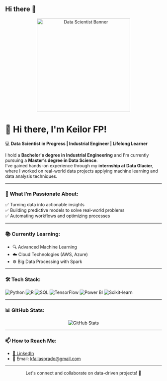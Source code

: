 ## Hi there 👋
<p align="center">
  <img src="https://i.imgur.com/zN6xIbz.png" width="300px" alt="Data Scientist Banner"/>
</p>

# 👋 Hi there, I'm **Keilor FP**!  

💻 **Data Scientist in Progress | Industrial Engineer | Lifelong Learner**  

I hold a **Bachelor's degree in Industrial Engineering** and I'm currently pursuing a **Master’s degree in Data Science**.  
I’ve gained hands-on experience through my **internship at Data Glacier**, where I worked on real-world data projects applying machine learning and data analysis techniques.

---

### 🚀 **What I’m Passionate About:**
✅ Turning data into actionable insights  
✅ Building predictive models to solve real-world problems  
✅ Automating workflows and optimizing processes  

---

### 📚 **Currently Learning:**
- 🔍 Advanced Machine Learning  
- ☁️ Cloud Technologies (AWS, Azure)  
- ⚙️ Big Data Processing with Spark  

---

### 🛠 **Tech Stack:**
<p align="left">
  <img src="https://img.shields.io/badge/Python-3776AB?style=for-the-badge&logo=python&logoColor=white" alt="Python"/>
  <img src="https://img.shields.io/badge/R-276DC3?style=for-the-badge&logo=r&logoColor=white" alt="R"/>
  <img src="https://img.shields.io/badge/SQL-4479A1?style=for-the-badge&logo=postgresql&logoColor=white" alt="SQL"/>
  <img src="https://img.shields.io/badge/TensorFlow-FF6F00?style=for-the-badge&logo=tensorflow&logoColor=white" alt="TensorFlow"/>
  <img src="https://img.shields.io/badge/Power%20BI-F2C811?style=for-the-badge&logo=powerbi&logoColor=black" alt="Power BI"/>
  <img src="https://img.shields.io/badge/Scikit--Learn-F7931E?style=for-the-badge&logo=scikit-learn&logoColor=white" alt="Scikit-learn"/>
</p>

---

### 📊 **GitHub Stats:**
<p align="center">
  <img src="https://github-readme-stats.vercel.app/api?username=KeilorFP&show_icons=true&theme=radical" alt="GitHub Stats"/>
</p>

---

### 📫 **How to Reach Me:**
- [💼 LinkedIn](www.linkedin.com/in/keilor-fallas-prado-55189b252)  
- 📧 Email: kfallasprado@gmail.com 

---

<p align="center">
  Let's connect and collaborate on data-driven projects! 🚀  
</p>
